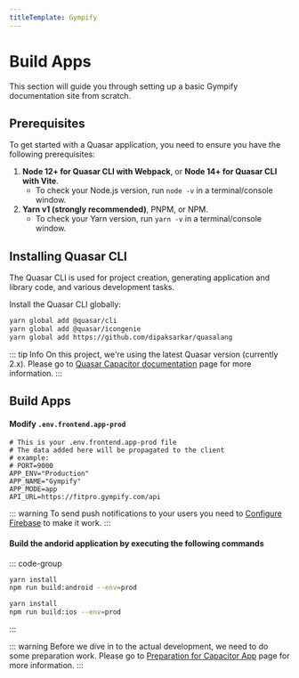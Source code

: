 ```yaml
---
titleTemplate: Gympify
---
```


# Build Apps

This section will guide you through setting up a basic Gympify documentation site from scratch.

## Prerequisites

To get started with a Quasar application, you need to ensure you have the following prerequisites:

1. **Node 12+ for Quasar CLI with Webpack**, or **Node 14+ for Quasar CLI with Vite**.
   - To check your Node.js version, run `node -v` in a terminal/console window.
2. **Yarn v1 (strongly recommended)**, PNPM, or NPM.
   - To check your Yarn version, run `yarn -v` in a terminal/console window.

## Installing Quasar CLI

The Quasar CLI is used for project creation, generating application and library code, and various development tasks.

Install the Quasar CLI globally:

```bash
yarn global add @quasar/cli
yarn global add @quasar/icongenie
yarn global add https://github.com/dipaksarkar/quasalang
```

::: tip Info
On this project, we're using the latest Quasar version (currently 2.x). Please go to [Quasar Capacitor documentation](https://quasar.dev/quasar-cli-vite/developing-capacitor-apps/introduction) page for more information.
:::

## Build Apps

#### Modify `.env.frontend.app-prod`

```
# This is your .env.frontend.app-prod file
# The data added here will be propagated to the client
# example:
# PORT=9000
APP_ENV="Production"
APP_NAME="Gympify"
APP_MODE=app
API_URL=https://fitpro.gympify.com/api
```

::: warning
To send push notifications to your users you need to [Configure Firebase](./firebase) to make it work.
:::

#### Build the andorid application by executing the following commands

::: code-group

```bash [Android]
yarn install
npm run build:android --env=prod
```

```bash [IOS]
yarn install
npm run build:ios --env=prod
```

:::


::: warning
Before we dive in to the actual development, we need to do some preparation work. Please go to [Preparation for Capacitor App](https://quasar.dev/quasar-cli-vite/developing-capacitor-apps/preparation) page for more information.
:::